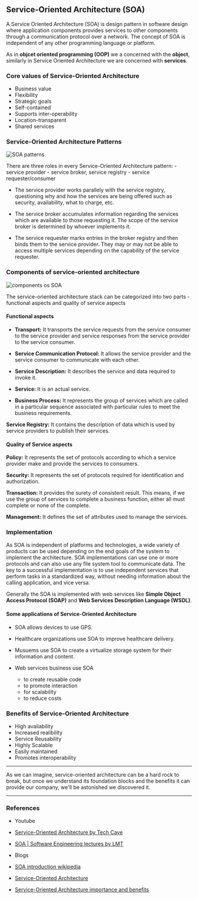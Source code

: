 

## Service-Oriented Architecture (SOA)

  A Service Oriented Architecture (SOA) is design pattern in software design where application components provides services to other components through a communication protocol over a network. The concept of SOA is independent of any other programming language or platform.

  As in **objcet oriented programming (OOP)** we a concerned with the **object**, similarly in Service Oriented Architecture we are concerned with **services**.

### Core values of Service-Oriented Architecture

  * Business value
  * Flexibility
  * Strategic goals
  * Self-contained
  * Supports inter-operability
  * Location-transparent
  * Shared services

### Service-Oriented Architecture Patterns

  ![SOA patterns](https://www.researchgate.net/profile/Khaled-Elleithy/publication/314288067/figure/fig3/AS:469626577526784@1488979109147/Service-Oriented-Architecture-SOA-15.png)

  There are three roles in every Service-Oriented Architecture pattern:
    - service provider
    - service broker, service registry
    - service requester/consumer

  - The service provider works parallely with the service registry, questioning why and how the services are being offered such as security, availability, what to charge, etc.

  - The service broker accumulates information regarding the services which are available to those requesting it. The scope of the service broker is determined by whoever implements it.

  - The service requester marks entries in the broker registry and then binds them to the service provider. They may or may not be able to access multiple services depending on the capability of the service requester.

### Components of service-oriented architecture

  ![components os SOA](https://static.javatpoint.com/webservicepages/images/soa3.png)

  The service-oriented architecture stack can be categorized into two parts - functional aspects and quality of service aspects

  #### Functional aspects

  - **Transport:** It transports the service requests from the service consumer to the service provider and service responses from the service provider to the service consumer.

  - **Service Communication Protocol:** It allows the service provider and the service consumer to communicate with each other.

  - **Service Description:** It describes the service and data required to invoke it.

  - **Service:** It is an actual service.

  - **Business Process:** It represents the group of services which are called in a particular sequence associated with particular rules to meet the business requirements.

  **Service Registry:** It contains the description of data which is used by service providers to publish their services.

  #### Quality of Service aspects

  **Policy:** It represents the set of protocols according to which a service provider make and provide the services to consumers.

  **Security:** It represents the set of protocols required for identification and authorization.

  **Transaction:** It provides the surety of consistent result. This means, if we use the group of services to complete a business function, either all must complete or none of the complete.

  **Management:** It defines the set of attributes used to manage the services.


### Implementation

  As SOA is independent of platforms and technologies, a wide variety of products can be used depending on the end goals of the system to implement the architecture. SOA implementations can use one or more protocols and can also use any file system tool to communicate data. The key to a successful implementation is to use independent services that perform tasks in a standardized way, without needing information about the calling application, and vice versa.

  Generally the SOA is implemented with web services like **Simple Object Access Protocol (SOAP)** and **Web Services Description Language (WSDL)**.

  #### Some applications of Service-Oriented Architecture

  * SOA allows devices to use GPS.

  * Healthcare organizations use SOA to improve healthcare delivery.

  * Musuems use SOA to create a virtualize storage system for their information and content.

  * Web services business use SOA
    - to create reusable code
    - to promote interaction
    - for scalability
    - to reduce costs

### Benefits of Service-Oriented Architecture

  * High availability
  * Increased realibility
  * Service Reusability
  * Highly Scalable
  * Easily maintained
  * Promotes interoperability

* * *

As we can imagine, service-oriented architecture can be a hard rock to break, but once we understand its foundation blocks and the benefits it can provide our company, we'll be astonished we discovered it.

* * *

### References

  * Youtube
   * [Service-Oriented Architecture by Tech Cave](https://www.youtube.com/watch?v=jNiEMmoTDoE)
   * [SOA | Software Engineering lectures by LMT](https://www.youtube.com/watch?v=A5Nom1hdJn8)

  * Blogs
   * [SOA introduction wikipedia](https://en.wikipedia.org/wiki/Service-oriented_architecture)
   * [Service-Oriented Architecture](https://searchapparchitecture.techtarget.com/definition/service-oriented-architecture-SOA)
   * [Service-Oriented Architecture importance and benefits](https://medium.com/@SoftwareDevelopmentCommunity/what-is-service-oriented-architecture-fa894d11a7ec)



